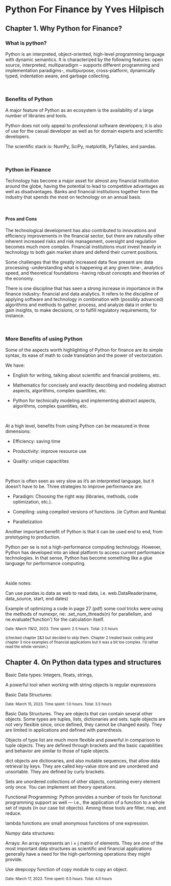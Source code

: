 
# Python For Finance by Yves Hilpisch

## Chapter 1. Why Python for Finance?

### What is python?

Python is an interpreted, object-oriented, high-level programming language with dynamic semantics. It is characterized by the 
following features: open source, interpreted, multiparadigm – supports different programming and implementation paradigms-, multipurpose, 
cross-platform, dynamically typed, indentation aware, and garbage collecting. 

<br />

### Benefits of Python

A major feature of Python as an ecosystem is the availability of a large number of libraries and tools.

Python does not only appeal to professional software developers; it is also of use for the casual developer as well as for domain experts 
and scientific developers. 

The scientific stack is: NumPy, SciPy, matplotlib, PyTables, and pandas.

<br />

### Python in Finance

Technology has become a major asset for almost any financial institution around the globe, having the potential to lead to competitive 
advantages as well as disadvantages. Banks and financial institutions together form the industry that spends the most on technology on an annual basis.

<br />

#### Pros and Cons

The technological development has also contributed to innovations and efficiency improvements in the financial sector, but there 
are naturally other inherent increased risks and risk management, oversight and regulation becomes much more complex. 
Financial institutions must invest heavily in technology to both gain market share and defend their current positions.

Some challenges that the greatly increased data flow present are data processing -understanding what is happening at any given time-, 
analytics speed, and theoretical foundations -having robust concepts and theories of the economy.

There is one discipline that has seen a strong increase in importance in the finance industry: financial and data analytics. 
It refers to the discipline of applying software and technology in combination with (possibly advanced) algorithms and methods 
to gather, process, and analyze data in order to gain insights, to make decisions, or to fulfill regulatory requirements, for instance. 

<br />

### More Benefits of using Python

Some of the aspects worth highlighting of Python for finance are its simple syntax, its ease of math to code translation and the power of vectorization. 

We have:

* English for writing, talking about scientific and financial problems, etc.

* Mathematics for concisely and exactly describing and modeling abstract aspects, algorithms, complex quantities, etc.

* Python for technically modeling and implementing abstract aspects, algorithms, complex quantities, etc. 

<br />

At a high level, benefits from using Python can be measured in three dimensions:

* Efficiency: saving time

* Productivity: improve resource use

* Quality: unique capacitites

<br />

Python is often seen as very slow as it’s an interpreted language, but it doesn’t have to be. Three strategies to improve performance are:

* Paradigm: Choosing the right way (libraries, methods, code optimization, etc.).

* Compiling: using compiled versions of functions. (ie Cython and Numba)

* Parallelization

Another important benefit of Python is that it can be used end to end, from prototyping to production.

Python per se is not a high-performance computing technology. However, Python has developed into an ideal platform to access current 
performance technologies. In that sense, Python has become something like a glue language for performance computing.

<br />

Aside notes:

Can use pandas.io.data as web to read data, i.e. web.DataReader(name, data_source, start, end dates)

Example of optimizing a code in page 27 (pdf)  some cool tricks were using the methods of numexpr, ne:  .set_num_threads(n) for
parallelism, and ne.evaluate(‘function’) for the calculation itself.

<sub>Date: March 11&12, 2023. Time spent: 2.5 hours. Total: 2.5 hours</sub>

<sub>(checked chapter 2&3 but decided to skip them. Chapter 2 treated basic coding and chapter 3 nice examples of financial applications but it was a bit too complex. I'd rather read the whole version.)</sub>

## Chapter 4. On Python data types and structures

Basic Data types: Integers,  floats, strings,

A powerful tool when working with string objects is regular expressions

Basic Data Structures:  

<sub>Date: March 15, 2023. Time spent: 1.0 hours. Total: 3.5 hours</sub>

Basic Data Structures. They are objects that can contain several other objects. Some types are tuples, lists, dictionaries and sets.
tuple objects are not very flexible since, once defined, they cannot be changed easily. They are limited in applications and defined with parenthesis.

Objects of type list are much more flexible and powerful in comparison to tuple objects. They are defined through brackets and the basic capabilities and behavior are similar to those of tuple objects.

dict objects are dictionaries, and also mutable sequences, that allow data retrieval by keys. They are called key-value store and are unordered and unsortable. They are defined by curly brackets.

Sets are unordered collections of other objects, containing every element only once. You can implement set theory operations.

Functional Programming: Python provides a number of tools for functional programming support as well — i.e., the application of a function to a whole set of inputs (in our case list objects). Among these tools are filter, map, and reduce.

lambda functions are small anonymous functions of one expression.

Numpy data structures: 

Arrays: An array represents an i × j matrix of elements. They are one of the most important data structures as scientific and financial applications generally have a need for the high-performing operations they might provide.

Use deepcopy function of copy module to copy an object.

<sub>Date: March 17, 2023. Time spent: 0.5 hours. Total: 4.0 hours</sub>
